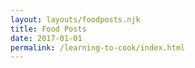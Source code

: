 ```yaml
---
layout: layouts/foodposts.njk
title: Food Posts
date: 2017-01-01
permalink: /learning-to-cook/index.html
---
```

